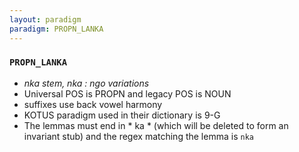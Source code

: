 ```yaml
---
layout: paradigm
paradigm: PROPN_LANKA
---
```

### ` PROPN_LANKA `

* _nka stem, nka : ngo variations_
* Universal POS is PROPN and legacy POS is NOUN
* suffixes use back vowel harmony
* KOTUS paradigm used in their dictionary is 9-G
* The lemmas must end in * ka * (which will be deleted to form an invariant stub) and the regex matching the lemma is ` nka `
